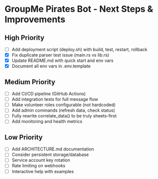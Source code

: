 # GroupMe Pirates Bot - Next Steps & Improvements

## High Priority

- [ ] Add deployment script (deploy.sh) with build, test, restart, rollback
- [x] Fix duplicate parser test issue (main.rs vs lib.rs)
- [x] Update README.md with quick start and env vars
- [x] Document all env vars in .env.template

## Medium Priority

- [ ] Add CI/CD pipeline (GitHub Actions)
- [ ] Add integration tests for full message flow
- [ ] Make volunteer roles configurable (not hardcoded)
- [ ] Add admin commands (refresh data, check status)
- [ ] Fully rewrite correlate_data() to be truly sheets-first
- [ ] Add monitoring and health metrics

## Low Priority

- [ ] Add ARCHITECTURE.md documentation
- [ ] Consider persistent storage/database
- [ ] Service account key rotation
- [ ] Rate limiting on webhooks
- [ ] Interactive help with examples
